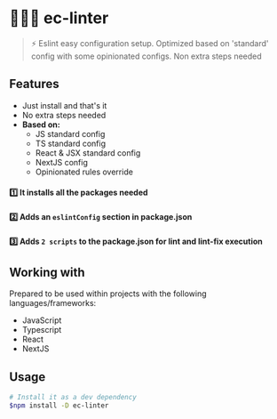 # 🕵🏻‍♂️ ec-linter
> ⚡️ Eslint easy configuration setup. Optimized based on 'standard' config with some opinionated configs. Non extra steps needed

## Features
- Just install and that's it
- No extra steps needed
- **Based on:**
  - JS standard config
  - TS standard config
  - React & JSX standard config
  - NextJS config
  - Opinionated rules override

#### 1️⃣ It installs all the packages needed
#### 2️⃣ Adds an `eslintConfig` section in package.json
#### 3️⃣ Adds `2 scripts` to the package.json for lint and lint-fix execution

## Working with
Prepared to be used within projects with the following languages/frameworks:

- JavaScript
- Typescript
- React
- NextJS

## Usage
```zsh
# Install it as a dev dependency
$npm install -D ec-linter
```


